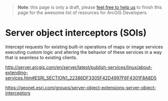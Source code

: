 > **Note**: this page is only a draft, please [feel free to help us](https://github.com/hhkaos/awesome-arcgis#contributions) to finish this page for the awesome list of resources for ArcGIS Developers.

# Server object interceptors (SOIs)
Intercept requests for existing built-in operations of maps or image services executing custom logic and altering the behavior of these services in a way that is seamless to existing clients.

http://server.arcgis.com/en/server/latest/publish-services/linux/about-extending-services.htm#ESRI_SECTION1_22386DF3305F42D4997F6F4301F8A8D5

https://geonet.esri.com/groups/server-object-extensions-server-object-interceptors
